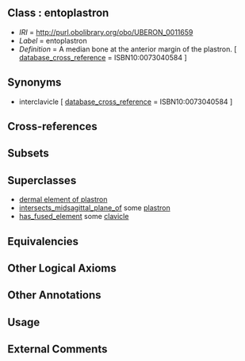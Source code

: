 
## Class : entoplastron

 * *IRI* = http://purl.obolibrary.org/obo/UBERON_0011659
 * *Label* = entoplastron
 * *Definition* = A median bone at the anterior margin of the plastron. [ [database_cross_reference](../../ef/oboInOwl#hasDbXref.md) = ISBN10:0073040584 ]

## Synonyms

 * interclavicle [ [database_cross_reference](../../ef/oboInOwl#hasDbXref.md) = ISBN10:0073040584 ]

## Cross-references


## Subsets


## Superclasses

 * [dermal element of plastron](../../UBERON/57/UBERON_0011657.md)
 * [intersects_midsagittal_plane_of](../../BSPO/01/BSPO_0005001.md) some [plastron](../../UBERON/76/UBERON_0008276.md)
 * [has_fused_element](../../RO/74/RO_0002374.md) some [clavicle](../../UBERON/05/UBERON_0001105.md)

## Equivalencies


## Other Logical Axioms


## Other Annotations


## Usage


## External Comments

